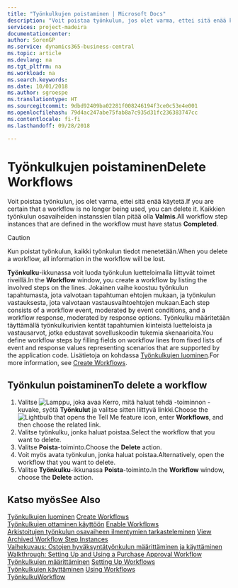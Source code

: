 ```yaml
---
title: "Työnkulkujen poistaminen | Microsoft Docs"
description: "Voit poistaa työnkulun, jos olet varma, ettei sitä enää käytetä. Kaikkien työnkulun osavaiheiden instanssien tilan pitää olla **Valmis**."
services: project-madeira
documentationcenter: 
author: SorenGP
ms.service: dynamics365-business-central
ms.topic: article
ms.devlang: na
ms.tgt_pltfrm: na
ms.workload: na
ms.search.keywords: 
ms.date: 10/01/2018
ms.author: sgroespe
ms.translationtype: HT
ms.sourcegitcommit: 9dbd92409ba02281f008246194f3ce0c53e4e001
ms.openlocfilehash: 79d4ac247abe75fab8a7c935d31fc236383747cc
ms.contentlocale: fi-fi
ms.lasthandoff: 09/28/2018

---
```

# <a name="delete-workflows"></a><span data-ttu-id="d2f36-104">Työnkulkujen poistaminen</span><span class="sxs-lookup"><span data-stu-id="d2f36-104">Delete Workflows</span></span>
<span data-ttu-id="d2f36-105">Voit poistaa työnkulun, jos olet varma, ettei sitä enää käytetä.</span><span class="sxs-lookup"><span data-stu-id="d2f36-105">If you are certain that a workflow is no longer being used, you can delete it.</span></span> <span data-ttu-id="d2f36-106">Kaikkien työnkulun osavaiheiden instanssien tilan pitää olla **Valmis**.</span><span class="sxs-lookup"><span data-stu-id="d2f36-106">All workflow step instances that are defined in the workflow must have status **Completed**.</span></span>  

> [!CAUTION]  
>  <span data-ttu-id="d2f36-107">Kun poistat työnkulun, kaikki työnkulun tiedot menetetään.</span><span class="sxs-lookup"><span data-stu-id="d2f36-107">When you delete a workflow, all information in the workflow will be lost.</span></span>  

 <span data-ttu-id="d2f36-108">**Työnkulku**-ikkunassa voit luoda työnkulun luetteloimalla liittyvät toimet riveillä.</span><span class="sxs-lookup"><span data-stu-id="d2f36-108">In the **Workflow** window, you create a workflow by listing the involved steps on the lines.</span></span> <span data-ttu-id="d2f36-109">Jokainen vaihe koostuu työnkulun tapahtumasta, jota valvotaan tapahtuman ehtojen mukaan, ja työnkulun vastauksesta, jota valvotaan vastausvaihtoehtojen mukaan.</span><span class="sxs-lookup"><span data-stu-id="d2f36-109">Each step consists of a workflow event, moderated by event conditions, and a workflow response, moderated by response options.</span></span> <span data-ttu-id="d2f36-110">Työnkulku määritetään täyttämällä työnkulkurivien kentät tapahtumien kiinteistä luetteloista ja vastausarvot, jotka edustavat sovelluskoodin tukemia skenaarioita.</span><span class="sxs-lookup"><span data-stu-id="d2f36-110">You define workflow steps by filling fields on workflow lines from fixed lists of event and response values representing scenarios that are supported by the application code.</span></span> <span data-ttu-id="d2f36-111">Lisätietoja on kohdassa [Työnkulkujen luominen](across-how-to-create-workflows.md).</span><span class="sxs-lookup"><span data-stu-id="d2f36-111">For more information, see [Create Workflows](across-how-to-create-workflows.md).</span></span>  

## <a name="to-delete-a-workflow"></a><span data-ttu-id="d2f36-112">Työnkulun poistaminen</span><span class="sxs-lookup"><span data-stu-id="d2f36-112">To delete a workflow</span></span>  
1.  <span data-ttu-id="d2f36-113">Valitse ![Lamppu, joka avaa Kerro, mitä haluat tehdä -toiminnon](media/ui-search/search_small.png "Kerro, mitä haluat tehdä") -kuvake, syötä **Työnkulut** ja valitse sitten liittyvä linkki.</span><span class="sxs-lookup"><span data-stu-id="d2f36-113">Choose the ![Lightbulb that opens the Tell Me feature](media/ui-search/search_small.png "Tell me what you want to do") icon, enter **Workflows**, and then choose the related link.</span></span>  
2.  <span data-ttu-id="d2f36-114">Valitse työnkulku, jonka haluat poistaa.</span><span class="sxs-lookup"><span data-stu-id="d2f36-114">Select the workflow that you want to delete.</span></span>  
3.  <span data-ttu-id="d2f36-115">Valitse **Poista**-toiminto.</span><span class="sxs-lookup"><span data-stu-id="d2f36-115">Choose the **Delete** action.</span></span>  
4.  <span data-ttu-id="d2f36-116">Voit myös avata työnkulun, jonka haluat poistaa.</span><span class="sxs-lookup"><span data-stu-id="d2f36-116">Alternatively, open the workflow that you want to delete.</span></span>  
5.  <span data-ttu-id="d2f36-117">Valitse **Työnkulku**-ikkunassa **Poista**-toiminto.</span><span class="sxs-lookup"><span data-stu-id="d2f36-117">In the **Workflow** window, choose the **Delete** action.</span></span>  

## <a name="see-also"></a><span data-ttu-id="d2f36-118">Katso myös</span><span class="sxs-lookup"><span data-stu-id="d2f36-118">See Also</span></span>  
 <span data-ttu-id="d2f36-119">[Työnkulkujen luominen](across-how-to-create-workflows.md) </span><span class="sxs-lookup"><span data-stu-id="d2f36-119">[Create Workflows](across-how-to-create-workflows.md) </span></span>  
 <span data-ttu-id="d2f36-120">[Työnkulkujen ottaminen käyttöön](across-how-to-enable-workflows.md) </span><span class="sxs-lookup"><span data-stu-id="d2f36-120">[Enable Workflows](across-how-to-enable-workflows.md) </span></span>  
 <span data-ttu-id="d2f36-121">[Arkistoitujen työnkulun osavaiheen ilmentymien tarkasteleminen](across-how-to-view-archived-workflow-step-instances.md) </span><span class="sxs-lookup"><span data-stu-id="d2f36-121">[View Archived Workflow Step Instances](across-how-to-view-archived-workflow-step-instances.md) </span></span>  
 <span data-ttu-id="d2f36-122">[Vaihekuvaus: Ostojen hyväksyntätyönkulun määrittäminen ja käyttäminen](walkthrough-setting-up-and-using-a-purchase-approval-workflow.md) </span><span class="sxs-lookup"><span data-stu-id="d2f36-122">[Walkthrough: Setting Up and Using a Purchase Approval Workflow](walkthrough-setting-up-and-using-a-purchase-approval-workflow.md) </span></span>  
 <span data-ttu-id="d2f36-123">[Työnkulkujen määrittäminen](across-set-up-workflows.md) </span><span class="sxs-lookup"><span data-stu-id="d2f36-123">[Setting Up Workflows](across-set-up-workflows.md) </span></span>  
 <span data-ttu-id="d2f36-124">[Työnkulkujen käyttäminen](across-use-workflows.md) </span><span class="sxs-lookup"><span data-stu-id="d2f36-124">[Using Workflows](across-use-workflows.md) </span></span>  
 [<span data-ttu-id="d2f36-125">Työnkulku</span><span class="sxs-lookup"><span data-stu-id="d2f36-125">Workflow</span></span>](across-workflow.md)   

